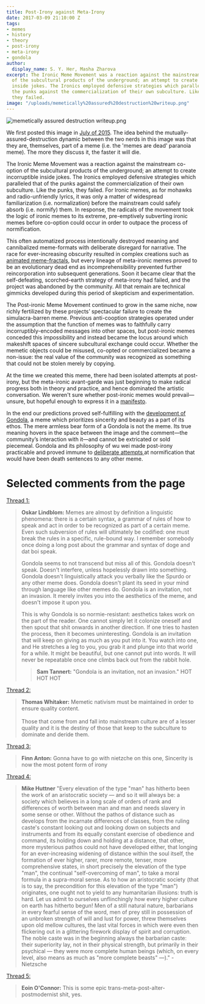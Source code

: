 ```yaml
---
title: Post-Irony against Meta-Irony
date: 2017-03-09 21:10:00 Z
tags:
- memes
- history
- theory
- post-irony
- meta-irony
- gondola
author:
  display_name: S. Y. Her, Masha Zharova
excerpt: The Ironic Meme Movement was a reaction against the mainstream co-option
  of the subcultural products of the underground; an attempt to create incorruptible
  inside jokes. The Ironics employed defensive strategies which paralleled that of
  the punks against the commercialization of their own subculture. Like the punks,
  they failed.
image: "/uploads/memetically%20assured%20destruction%20writeup.png"
---
```


![memetically assured destruction writeup.png](/uploads/memetically%20assured%20destruction%20writeup.png)

We first posted this image in [July of 2015](https://www.facebook.com/thephilosophersmeme/photos/a.1652774414956178.1073741828.1652760244957595/1665894116977541/). The idea behind the mutually-assured-destruction dynamic between the two nerds in this image was that they are, themselves, part of a meme (i.e. the 'memes are dead' paranoia meme). The more they discuss it, the faster it will die.

The Ironic Meme Movement was a reaction against the mainstream co-option of the subcultural products of the underground; an attempt to create incorruptible inside jokes. The Ironics employed defensive strategies which paralleled that of the punks against the commercialization of their own subculture. Like the punks, they failed. For Ironic memes, as for mohawks and radio-unfriendly lyrics, it was only a matter of widespread familiarization (i.e. normalization) before the mainstream could safely absorb (i.e. normify) them. In response, the radicals of the movement took the logic of ironic memes to its extreme, pre-emptively subverting ironic memes before co-option could occur in order to outpace the process of normification.

This often automatized process intentionally destroyed meaning and cannibalized meme-formats with deliberate disregard for narrative. The race for ever-increasing obscurity resulted in complex creations such as [animated meme-fractals](https://www.facebook.com/920229471371578/videos/926658737395318/), but every lineage of meta-ironic memes proved to be an evolutionary dead end as incomprehensibility prevented further reincorporation into subsequent generations. Soon it became clear that the self-defeating, scorched-earth strategy of meta-irony had failed, and the project was abandoned by the community. All that remain are technical gimmicks developed during this period of skepticism and experimentation.

The Post-ironic Meme Movement continued to grow in the same niche, now richly fertilized by these projects’ spectacular failure to create the simulacra-barren meme. Previous anti-cooption strategies operated under the assumption that the function of memes was to faithfully carry incorruptibly-encoded messages into other spaces, but post-ironic memes conceded this impossibility and instead became the locus around which makeshift spaces of sincere subcultural exchange could occur. Whether the memetic objects could be misused, co-opted or commercialized became a non-issue: the real value of the community was recognized as something that could not be stolen merely by copying.

At the time we created this meme, there had been isolated attempts at post-irony, but the meta-ironic avant-garde was just beginning to make radical progress both in theory and practice, and hence dominated the artistic conversation. We weren't sure whether post-ironic memes would prevail—unsure, but hopeful enough to express it in a [manifesto](http://thephilosophersmeme.com/2016/01/29/the-post-pepe-manifesto/).

In the end our predictions proved self-fulfilling with the [development of Gondola](http://thephilosophersmeme.com/2015/11/28/a-short-note-on-gondola/), a meme which prioritizes sincerity and beauty as a part of its ethos. The mere armless bear form of a Gondola is not the meme. Its true meaning hovers in the space between the image and the comment—the community’s interaction with it—and cannot be extricated or sold piecemeal. Gondola and its philosophy of wu wei made post-irony practicable and proved immune to [deliberate attempts ](http://archive.is/yJiyP)at normification that would have been death sentences to any other meme.

# Selected comments from the page

[Thread 1:](https://www.facebook.com/thephilosophersmeme/photos/a.1652774414956178.1073741828.1652760244957595/1826168077616810/?type=3&comment_id=1826395054260779&comment_tracking=%7B%22tn%22%3A%22R9%22%7D)

> **Oskar Lindblom:** Memes are almost by definition a linguistic phenomena: there is a certain syntax, a grammar of rules of how to speak and act in order to be recognized as part of a certain meme. Even such subversion of rules will ultimately be codified: one must break the rules in a specific, rule-bound way. I remember somebody once doing a long post about the grammar and syntax of doge and dat boi speak.
>
> Gondola seems to not transcend but miss all of this. Gondola doesn't speak. Doesn't interfere, unless hopelessly drawn into something. Gondola doesn't linguistically attack you verbally like the Spurdo or any other meme does. Gondola doesn't plant its seed in your mind through language like other memes do. Gondola is an invitation, not an invasion. It merely invites you into the aesthetics of the meme, and doesn't impose it upon you.
>
> This is why Gondola is so normie-resistant: aesthetics takes work on the part of the reader. One cannot simply let it colonize oneself and then spout that shit onwards in another direction. If one tries to hasten the process, then it becomes uninteresting. Gondola is an invitation that will keep on giving as much as you put into it. You watch into one, and He stretches a leg to you, you grab it and plunge into that world for a while. It might be beautiful, but one cannot put into words. It will never be repeatable once one climbs back out from the rabbit hole.
>
> > **Sam Tannert:** "Gondola is an invitation, not an invasion." HOT HOT HOT

[Thread 2:](https://www.facebook.com/thephilosophersmeme/photos/a.1652774414956178.1073741828.1652760244957595/1826168077616810/?type=3&comment_id=1826186500948301&comment_tracking=%7B%22tn%22%3A%22R9%22%7D)

> **Thomas Whitaker:** Memetic nativism must be maintained in order to ensure quality content.\
> \
> Those that come from and fall into mainstream culture are of a lesser quality and it is the destiny of those that keep to the subculture to dominate and deride them.

[Thread 3:](https://www.facebook.com/thephilosophersmeme/photos/a.1652774414956178.1073741828.1652760244957595/1826168077616810/?type=3&comment_id=1826191687614449&comment_tracking=%7B%22tn%22%3A%22R9%22%7D)

> **Finn Anton:** Gonna have to go with nietzche on this one, Sincerity is now the most potent form of irony

[Thread 4:](https://www.facebook.com/thephilosophersmeme/photos/a.1652774414956178.1073741828.1652760244957595/1826168077616810/?type=3&comment_id=1826287384271546&comment_tracking=%7B%22tn%22%3A%22R9%22%7D)

> **Mike Huttner** "Every elevation of the type "man" has hitherto been the work of an aristocratic society — and so it will always be: a society which believes in a long scale of orders of rank and differences of worth between man and man and needs slavery in some sense or other. Without the pathos of distance such as develops from the incarnate differences of classes, from the ruling caste's constant looking out and looking down on subjects and instruments and from its equally constant exercise of obedience and command, its holding down and holding at a distance, that other, more mysterious pathos could not have developed either, that longing for an ever-increasing widening of distance within the soul itself, the formation of ever higher, rarer, more remote, tenser, more comprehensive states, in short precisely the elevation of the type "man", the continual "self-overcoming of man", to take a moral formula in a supra-moral sense. As to how an aristocratic society (that is to say, the precondition for this elevation of the type "man") originates, one ought not to yield to any humanitarian illusions: truth is hard. Let us admit to ourselves unflinchingly how every higher culture on earth has hitherto begun! Men of a still natural nature, barbarians in every fearful sense of the word, men of prey still in possession of an unbroken strength of will and lust for power, threw themselves upon old mellow cultures, the last vital forces in which were even then flickering out in a glittering firework display of spirit and corruption. The noble caste was in the beginning always the barbarian caste: their superiority lay, not in their physical strength, but primarily in their psychical — they were more complete human beings (which, on every level, also means as much as "more complete beasts" —)." -Nietzsche

[Thread 5:](https://www.facebook.com/thephilosophersmeme/photos/a.1652774414956178.1073741828.1652760244957595/1826168077616810/?type=3&comment_id=1826183144281970&comment_tracking=%7B%22tn%22%3A%22R9%22%7D)

> **Eoin O'Connor:** This is some epic trans-meta-post-alter-postmodernist shit, yes.